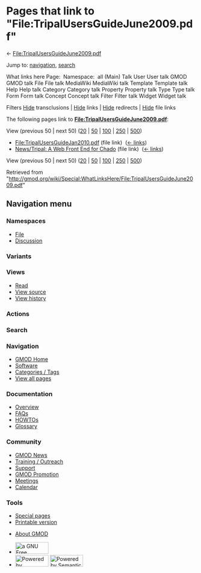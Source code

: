 <div id="mw-page-base" class="noprint">

</div>

<div id="mw-head-base" class="noprint">

</div>

<div id="content" class="mw-body" role="main">

<span id="top"></span>

<div id="mw-js-message" style="display:none;">

</div>



# <span dir="auto">Pages that link to "File:TripalUsersGuideJune2009.pdf"</span>

<div id="bodyContent">

<div id="contentSub">

←
[File:TripalUsersGuideJune2009.pdf](/wiki/File:TripalUsersGuideJune2009.pdf "File:TripalUsersGuideJune2009.pdf")

</div>

<div id="jump-to-nav" class="mw-jump">

Jump to: [navigation](#mw-navigation), [search](#p-search)

</div>

<div id="mw-content-text">

What links here Page:  Namespace:  all (Main) Talk User User talk GMOD
GMOD talk File File talk MediaWiki MediaWiki talk Template Template talk
Help Help talk Category Category talk Property Property talk Type Type
talk Form Form talk Concept Concept talk Filter Filter talk Widget
Widget talk

Filters
[Hide](/mediawiki/index.php?title=Special:WhatLinksHere/File:TripalUsersGuideJune2009.pdf&hidetrans=1 "Special:WhatLinksHere/File:TripalUsersGuideJune2009.pdf")
transclusions \|
[Hide](/mediawiki/index.php?title=Special:WhatLinksHere/File:TripalUsersGuideJune2009.pdf&hidelinks=1 "Special:WhatLinksHere/File:TripalUsersGuideJune2009.pdf")
links \|
[Hide](/mediawiki/index.php?title=Special:WhatLinksHere/File:TripalUsersGuideJune2009.pdf&hideredirs=1 "Special:WhatLinksHere/File:TripalUsersGuideJune2009.pdf")
redirects \|
[Hide](/mediawiki/index.php?title=Special:WhatLinksHere/File:TripalUsersGuideJune2009.pdf&hideimages=1 "Special:WhatLinksHere/File:TripalUsersGuideJune2009.pdf")
file links

The following pages link to
**[File:TripalUsersGuideJune2009.pdf](/wiki/File:TripalUsersGuideJune2009.pdf "File:TripalUsersGuideJune2009.pdf")**:

View (previous 50 \| next 50)
([20](/mediawiki/index.php?title=Special:WhatLinksHere/File:TripalUsersGuideJune2009.pdf&limit=20 "Special:WhatLinksHere/File:TripalUsersGuideJune2009.pdf")
\|
[50](/mediawiki/index.php?title=Special:WhatLinksHere/File:TripalUsersGuideJune2009.pdf&limit=50 "Special:WhatLinksHere/File:TripalUsersGuideJune2009.pdf")
\|
[100](/mediawiki/index.php?title=Special:WhatLinksHere/File:TripalUsersGuideJune2009.pdf&limit=100 "Special:WhatLinksHere/File:TripalUsersGuideJune2009.pdf")
\|
[250](/mediawiki/index.php?title=Special:WhatLinksHere/File:TripalUsersGuideJune2009.pdf&limit=250 "Special:WhatLinksHere/File:TripalUsersGuideJune2009.pdf")
\|
[500](/mediawiki/index.php?title=Special:WhatLinksHere/File:TripalUsersGuideJune2009.pdf&limit=500 "Special:WhatLinksHere/File:TripalUsersGuideJune2009.pdf"))

- [File:TripalUsersGuideJan2010.pdf](/wiki/File:TripalUsersGuideJan2010.pdf "File:TripalUsersGuideJan2010.pdf")
  (file link) ‎ <span class="mw-whatlinkshere-tools">([←
  links](/mediawiki/index.php?title=Special:WhatLinksHere&target=File%3ATripalUsersGuideJan2010.pdf "Special:WhatLinksHere"))</span>
- [News/Tripal: A Web Front End for
  Chado](/wiki/News/Tripal:_A_Web_Front_End_for_Chado "News/Tripal: A Web Front End for Chado")
  (file link) ‎ <span class="mw-whatlinkshere-tools">([←
  links](/mediawiki/index.php?title=Special:WhatLinksHere&target=News%2FTripal%3A+A+Web+Front+End+for+Chado "Special:WhatLinksHere"))</span>

View (previous 50 \| next 50)
([20](/mediawiki/index.php?title=Special:WhatLinksHere/File:TripalUsersGuideJune2009.pdf&limit=20 "Special:WhatLinksHere/File:TripalUsersGuideJune2009.pdf")
\|
[50](/mediawiki/index.php?title=Special:WhatLinksHere/File:TripalUsersGuideJune2009.pdf&limit=50 "Special:WhatLinksHere/File:TripalUsersGuideJune2009.pdf")
\|
[100](/mediawiki/index.php?title=Special:WhatLinksHere/File:TripalUsersGuideJune2009.pdf&limit=100 "Special:WhatLinksHere/File:TripalUsersGuideJune2009.pdf")
\|
[250](/mediawiki/index.php?title=Special:WhatLinksHere/File:TripalUsersGuideJune2009.pdf&limit=250 "Special:WhatLinksHere/File:TripalUsersGuideJune2009.pdf")
\|
[500](/mediawiki/index.php?title=Special:WhatLinksHere/File:TripalUsersGuideJune2009.pdf&limit=500 "Special:WhatLinksHere/File:TripalUsersGuideJune2009.pdf"))

</div>

<div class="printfooter">

Retrieved from
"<http://gmod.org/wiki/Special:WhatLinksHere/File:TripalUsersGuideJune2009.pdf>"

</div>

<div id="catlinks" class="catlinks catlinks-allhidden">

</div>

<div class="visualClear">

</div>

</div>

</div>

<div id="mw-navigation">

## Navigation menu

<div id="mw-head">



<div id="left-navigation">

<div id="p-namespaces" class="vectorTabs" role="navigation"
aria-labelledby="p-namespaces-label">

### Namespaces

- <span id="ca-nstab-image"><a href="/wiki/File:TripalUsersGuideJune2009.pdf" accesskey="c"
  title="View the file page [c]">File</a></span>
- <span id="ca-talk"><a
  href="/mediawiki/index.php?title=File_talk:TripalUsersGuideJune2009.pdf&amp;action=edit&amp;redlink=1"
  accesskey="t"
  title="Discussion about the content page [t]">Discussion</a></span>

</div>

<div id="p-variants" class="vectorMenu emptyPortlet" role="navigation"
aria-labelledby="p-variants-label">

### 

### Variants[](#)

<div class="menu">

</div>

</div>

</div>

<div id="right-navigation">

<div id="p-views" class="vectorTabs" role="navigation"
aria-labelledby="p-views-label">

### Views

- <span id="ca-view">[Read](/wiki/File:TripalUsersGuideJune2009.pdf)</span>
- <span id="ca-viewsource"><a
  href="/mediawiki/index.php?title=File:TripalUsersGuideJune2009.pdf&amp;action=edit"
  accesskey="e" title="This page is protected.
  You can view its source [e]">View source</a></span>
- <span id="ca-history"><a
  href="/mediawiki/index.php?title=File:TripalUsersGuideJune2009.pdf&amp;action=history"
  accesskey="h" title="Past revisions of this page [h]">View history</a></span>

</div>

<div id="p-cactions" class="vectorMenu emptyPortlet" role="navigation"
aria-labelledby="p-cactions-label">

### Actions[](#)

<div class="menu">

</div>

</div>

<div id="p-search" role="search">

### Search

<div id="simpleSearch">

</div>

</div>

</div>

</div>

<div id="mw-panel">

<div id="p-logo" role="banner">

<a href="/wiki/Main_Page"
style="background-image: url(http://gmod.org/images/GMOD-cogs.png);"
title="Visit the main page"></a>

</div>

<div id="p-Navigation" class="portal" role="navigation"
aria-labelledby="p-Navigation-label">

### Navigation

<div class="body">

- <span id="n-GMOD-Home">[GMOD Home](/wiki/Main_Page)</span>
- <span id="n-Software">[Software](/wiki/GMOD_Components)</span>
- <span id="n-Categories-.2F-Tags">[Categories /
  Tags](/wiki/Categories)</span>
- <span id="n-View-all-pages">[View all
  pages](/wiki/Special:AllPages)</span>

</div>

</div>

<div id="p-Documentation" class="portal" role="navigation"
aria-labelledby="p-Documentation-label">

### Documentation

<div class="body">

- <span id="n-Overview">[Overview](/wiki/Overview)</span>
- <span id="n-FAQs">[FAQs](/wiki/Category:FAQ)</span>
- <span id="n-HOWTOs">[HOWTOs](/wiki/Category:HOWTO)</span>
- <span id="n-Glossary">[Glossary](/wiki/Glossary)</span>

</div>

</div>

<div id="p-Community" class="portal" role="navigation"
aria-labelledby="p-Community-label">

### Community

<div class="body">

- <span id="n-GMOD-News">[GMOD News](/wiki/GMOD_News)</span>
- <span id="n-Training-.2F-Outreach">[Training /
  Outreach](/wiki/Training_and_Outreach)</span>
- <span id="n-Support">[Support](/wiki/Support)</span>
- <span id="n-GMOD-Promotion">[GMOD
  Promotion](/wiki/GMOD_Promotion)</span>
- <span id="n-Meetings">[Meetings](/wiki/Meetings)</span>
- <span id="n-Calendar">[Calendar](/wiki/Calendar)</span>

</div>

</div>

<div id="p-tb" class="portal" role="navigation"
aria-labelledby="p-tb-label">

### Tools

<div class="body">

- <span id="t-specialpages"><a href="/wiki/Special:SpecialPages" accesskey="q"
  title="A list of all special pages [q]">Special pages</a></span>
- <span id="t-print"><a
  href="/mediawiki/index.php?title=Special:WhatLinksHere/File:TripalUsersGuideJune2009.pdf&amp;printable=yes"
  rel="alternate" accesskey="p"
  title="Printable version of this page [p]">Printable version</a></span>

</div>

</div>

</div>

</div>

<div id="footer" role="contentinfo">

- <span id="footer-places-about">[About
  GMOD](/wiki/GMOD:About "GMOD:About")</span>

<!-- -->

- <span id="footer-copyrightico">[<img src="http://www.gnu.org/graphics/gfdl-logo-small.png" width="88"
  height="31" alt="a GNU Free Documentation License" />](http://www.gnu.org/licenses/fdl-1.3.html)</span>
- <span id="footer-poweredbyico">[<img src="/mediawiki/skins/common/images/poweredby_mediawiki_88x31.png"
  width="88" height="31" alt="Powered by MediaWiki" />](//www.mediawiki.org/)
  [<img
  src="/mediawiki/extensions/SemanticMediaWiki/includes/../resources/images/smw_button.png"
  width="88" height="31" alt="Powered by Semantic MediaWiki" />](https://www.semantic-mediawiki.org/wiki/Semantic_MediaWiki)</span>

<div style="clear:both">

</div>

</div>
